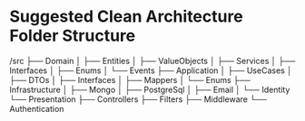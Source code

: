 # Suggested Clean Architecture Folder Structure

/src
  ├── Domain
  │   ├── Entities
  │   ├── ValueObjects
  │   ├── Services
  │   ├── Interfaces
  │   ├── Enums
  │   └── Events
  ├── Application
  │   ├── UseCases
  │   ├── DTOs
  │   ├── Interfaces
  │   ├── Mappers
  │   └── Enums
  ├── Infrastructure
  │   ├── Mongo
  │   ├── PostgreSql
  │   ├── Email
  │   └── Identity
  └── Presentation
      ├── Controllers
      ├── Filters
      ├── Middleware
      └── Authentication
